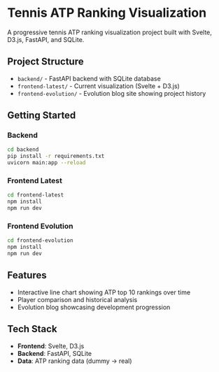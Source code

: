 # Tennis ATP Ranking Visualization

A progressive tennis ATP ranking visualization project built with Svelte, D3.js, FastAPI, and SQLite.

## Project Structure

- `backend/` - FastAPI backend with SQLite database
- `frontend-latest/` - Current visualization (Svelte + D3.js)
- `frontend-evolution/` - Evolution blog site showing project history

## Getting Started

### Backend
```bash
cd backend
pip install -r requirements.txt
uvicorn main:app --reload
```

### Frontend Latest
```bash
cd frontend-latest
npm install
npm run dev
```

### Frontend Evolution
```bash
cd frontend-evolution
npm install
npm run dev
```

## Features

- Interactive line chart showing ATP top 10 rankings over time
- Player comparison and historical analysis
- Evolution blog showcasing development progression

## Tech Stack

- **Frontend**: Svelte, D3.js
- **Backend**: FastAPI, SQLite
- **Data**: ATP ranking data (dummy → real)